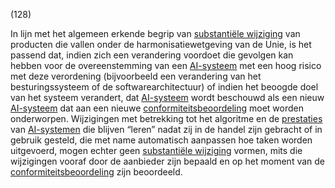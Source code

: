 (128)

In lijn met het algemeen erkende begrip van [substantiële wijziging](a3.md#^wijz) van producten die vallen onder de harmonisatiewetgeving van de Unie, is het passend dat, indien zich een verandering voordoet die gevolgen kan hebben voor de overeenstemming van een [AI-systeem](a3.md#^ai-systeem) met een hoog risico met deze verordening (bijvoorbeeld een verandering van het besturingssysteem of de softwarearchitectuur) of indien het beoogde doel van het systeem verandert, dat [AI-systeem](a3.md#^ai-systeem) wordt beschouwd als een nieuw [AI-systeem](a3.md#^ai-systeem) dat aan een nieuwe [conformiteitsbeoordeling](a3.md#^conformiteitsbeoordeling) moet worden onderworpen. Wijzigingen met betrekking tot het algoritme en de [prestaties](a3.md#^prestaties) van [AI-systemen](a3.md#^ai-systeem) die blijven “leren” nadat zij in de handel zijn gebracht of in gebruik gesteld, die met name automatisch aanpassen hoe taken worden uitgevoerd, mogen echter geen [substantiële wijziging](a3.md#^wijz) vormen, mits die wijzigingen vooraf door de aanbieder zijn bepaald en op het moment van de [conformiteitsbeoordeling](a3.md#^conformiteitsbeoordeling) zijn beoordeeld.